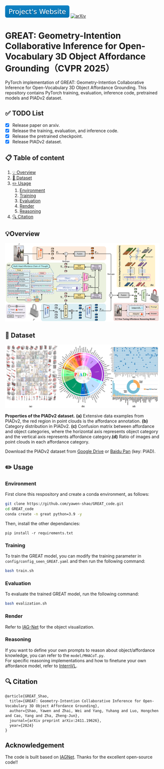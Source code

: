 [![Website Badge](https://raw.githubusercontent.com/referit3d/referit3d/eccv/images/project_website_badge.svg)](https://yawen-shao.github.io/GREAT/)
[![arXiv](https://img.shields.io/badge/arXiv-2411.19626-b31b1b.svg?style=plastic)](https://arxiv.org/abs/2411.19626)
# GREAT: Geometry-Intention Collaborative Inference for Open-Vocabulary 3D Object Affordance Grounding（CVPR 2025）
PyTorch implementation of GREAT: Geometry-Intention Collaborative Inference for Open-Vocabulary 3D Object Affordance Grounding. This repository contains PyTorch training, evaluation, inference code, pretrained models and PIADv2 dataset.

## ✅ TODO List

 - [x] Release paper on arxiv.
 - [x] Release the training, evaluation, and inference code.
 - [x] Release the pretrained checkpoint.
 - [x] Release PIADv2 dataset.

## 📋 Table of content
 1. [💡 Overview](#1)
 2. [📖 Dataset](#2)
 3. [✏️ Usage](#3)
    1. [Environment](#31)
    2. [Training](#32)
    3. [Evaluation](#33)
    4. [Render](#33)
    5. [Reasoning](#34)
 4.  [🔍 Citation](#4)

## 💡Overview <a name="1"></a> 
<p align="center">
    <img src="./images/method.png" width="750.0"/> <br />
    <em> 
    </em>
</p>

## 📖 Dataset <a name="2"></a> 
<p align="center">
    <img src="./images/dataset.png" width="750"/> <br />
    <em> 
    </em>
</p>

**Properties of the PIADv2 dataset.** **(a)** Extensive data examples from PIADv2, the red region in point clouds is the affordance annotation. **(b)** Category distribution in PIADv2. **(c)** Confusion matrix between affordance and object categories, where the horizontal axis represents object category and the vertical axis represents affordance category.**(d)** Ratio of images and point clouds in each affordance category.

Download the PIADv2 dataset from [Google Drive](https://drive.google.com/drive/folders/1n_L_mSmVpAM-1ASoW2T2MltYkaiA_X9X?usp=drive_link) or [Baidu Pan](https://pan.baidu.com/s/18w8kM78er2lwJc0JMWMvBg?pwd=PIAD) (key: PIAD). 

## ✏️ Usage <a name="3"></a> 
### Environment <a name="31"></a> 
First clone this respository and create a conda environment, as follows:
```bash  
git clone https://github.com/yawen-shao/GREAT_code.git
cd GREAT_code
conda create -n great python=3.9 -y
```
Then, install the other dependancies:
```
pip install -r requirements.txt
```

### Training <a name="32"></a> 
To train the GREAT model, you can modify the training parameter in `config/config_seen_GREAT.yaml` and then run the following command:
```bash  
bash train.sh
```

### Evaluation <a name="33"></a> 
To evaluate the trained GREAT model, run the following command:
```bash  
bash evalization.sh
```
### Render <a name="34"></a> 
Refer to [IAG-Net](https://github.com/yyvhang/IAGNet/blob/master/rend_point.py) for the object visualization. 

### Reasoning <a name="35"></a> 
If you want to define your own prompts to reason about object/affordance knowledge, you can refer to the `model/MHACoT.py`.<br> 
For specific reasoning implementations and how to finetune your own affordance model, refer to [InternVL](https://huggingface.co/OpenGVLab/InternVL2-4B).

## 🔍 Citation <a name="4"></a> 

```
@article{GREAT_Shao,
  title={GREAT: Geometry-Intention Collaborative Inference for Open-Vocabulary 3D Object Affordance Grounding},
  author={Shao, Yawen and Zhai, Wei and Yang, Yuhang and Luo, Hongchen and Cao, Yang and Zha, Zheng-Jun},
  journal={arXiv preprint arXiv:2411.19626},
  year={2024}
}
```

## Acknowledgement
The code is built based on [IAGNet](https://github.com/yyvhang/IAGNet). Thanks for the excellent open-source code!!
